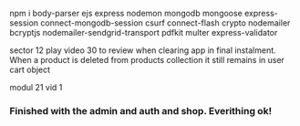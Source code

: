 npm i body-parser ejs express nodemon mongodb mongoose express-session connect-mongodb-session csurf connect-flash crypto nodemailer bcryptjs nodemailer-sendgrid-transport pdfkit multer express-validator

sector 12 play video 30 to review when clearing app in final instalment. When a product is deleted from products collection it still remains in user cart object

modul 21 vid 1

### Finished with the admin and auth and shop. Everithing ok!
